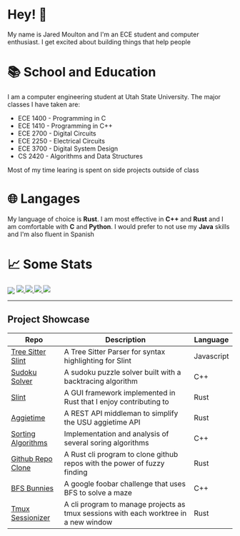[username]: jrmoulton

# Hey! 👋 <!-- <img src="https://raw.githubusercontent.com/jrmoulton/jrmoulton/master/images/wave.gif" width="30px"> -->

My name is Jared Moulton and I'm an ECE student and computer enthusiast. I get excited about building things that help people

# 📚 School and Education

I am a computer engineering student at Utah State University. The major classes I have taken are:
- ECE 1400 - Programming in C
- ECE 1410 - Programming in C++
- ECE 2700 - Digital Circuits
- ECE 2250 - Electrical Circuits
- ECE 3700 - Digital System Design
- CS 2420 - Algorithms and Data Structures

Most of my time learing is spent on side projects outside of class

# 🌐 Langages
My language of choice is **Rust**. I am most effective in **C++** and **Rust** and I am comfortable with **C** and **Python**. I would prefer to not use my **Java** skills and I'm also fluent in Spanish

# 📈 Some Stats
<img align="center" src="https://github-readme-stats.vercel.app/api/top-langs/?username=jrmoulton&hide=Jupyter Notebook, Makefile, Vim script, Shell, tcl, html, JavaScript&exclude_repo=tree-sitter-slint&title_color=ffffff&text_color=c9cacc&icon_color=2bbc8a&bg_color=1d1f21&count_private=false" />

<!---<img align="center" src="https://github-readme-stats.vercel.app/api?username=jrmoulton&show_icons=true&line_height=27&count_private=true&title_color=ffffff&text_color=c9cacc&icon_color=2bbc8a&bg_color=1d1f21" alt="Martin's GitHub Stats" /> --->

<a href="https://github.com/jrmoulton/Learn-DL/blob/master/dense.py">
  <img src=https://img.shields.io/badge/Code-Python-informational?style=flat&logo=python&logoColor=white&color=2bbc8a />
</a>
<a href="https://github.com/jrmoulton/parallel_mandelbrot">
  <img src=https://img.shields.io/badge/Code-Rust-informational?style=flat&logo=rust&logoColor=white&color=F95 />
</a>
<a href="https://github.com/jrmoulton/Sodoku-Solver">
  <img src=https://img.shields.io/badge/Code-C++-informational?style=flat&logo=C&logoColor=white&color=C00 />
</a>
<a href="https://jrmoulton.com">
  <img src=https://img.shields.io/badge/Cloud-Digital_Ocean-informational?style=flat&logo=digitalocean&logoColor=white&color=22F />
</a>

___  
Project Showcase
----------------

| Repo         | Description     | Language |
|--------------|-----------|------------|
| [Tree Sitter Slint](https://github.com/jrmoulton/tree-sitter-slint) | A Tree Sitter Parser for syntax highlighting for Slint | Javascript        |
| [Sudoku Solver](https://github.com/jrmoulton/Sodoku-Solver) | A sudoku puzzle solver built with a backtracing algorithm | C++        |
| [Slint](https://github.com/slint-ui/slint) | A GUI framework implemented in Rust that I enjoy contributing to | Rust |
| [Aggietime](https://github.com/jrmoulton/Aggietime) | A REST API middleman to simplify the USU aggietime API | Rust        |
| [Sorting Algorithms](https://github.com/jrmoulton/Sorting-Algos) | Implementation and analysis of several soring algorithms | C++        |
| [Github Repo Clone](https://github.com/jrmoulton/github-repo-clone) | A Rust cli program to clone github repos with the power of fuzzy finding | Rust        |
| [BFS Bunnies](https://github.com/jrmoulton/BFS-Bunnies) | A google foobar challenge that uses BFS to solve a maze | C++        |
| [Tmux Sessionizer](https://github.com/jrmoulton/tmux-sessionizer) | A cli program to manage projects as tmux sessions with each worktree in a new window | Rust        |
